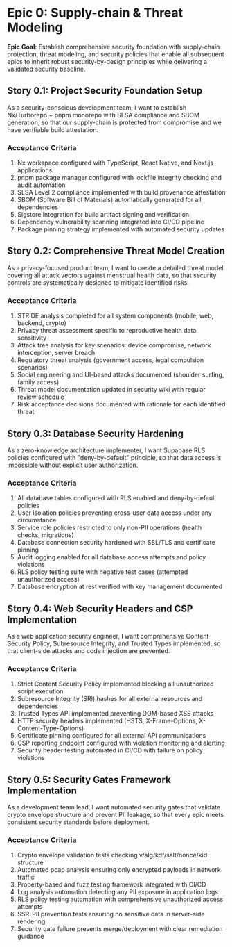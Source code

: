 # Epic 0: Supply-chain & Threat Modeling

**Epic Goal:** Establish comprehensive security foundation with supply-chain protection, threat modeling, and security policies that enable all subsequent epics to inherit robust security-by-design principles while delivering a validated security baseline.

## Story 0.1: Project Security Foundation Setup

As a security-conscious development team,
I want to establish Nx/Turborepo + pnpm monorepo with SLSA compliance and SBOM generation,
so that our supply-chain is protected from compromise and we have verifiable build attestation.

### Acceptance Criteria

1. Nx workspace configured with TypeScript, React Native, and Next.js applications
2. pnpm package manager configured with lockfile integrity checking and audit automation
3. SLSA Level 2 compliance implemented with build provenance attestation
4. SBOM (Software Bill of Materials) automatically generated for all dependencies
5. Sigstore integration for build artifact signing and verification
6. Dependency vulnerability scanning integrated into CI/CD pipeline
7. Package pinning strategy implemented with automated security updates

## Story 0.2: Comprehensive Threat Model Creation

As a privacy-focused product team,
I want to create a detailed threat model covering all attack vectors against menstrual health data,
so that security controls are systematically designed to mitigate identified risks.

### Acceptance Criteria

1. STRIDE analysis completed for all system components (mobile, web, backend, crypto)
2. Privacy threat assessment specific to reproductive health data sensitivity
3. Attack tree analysis for key scenarios: device compromise, network interception, server breach
4. Regulatory threat analysis (government access, legal compulsion scenarios)
5. Social engineering and UI-based attacks documented (shoulder surfing, family access)
6. Threat model documentation updated in security wiki with regular review schedule
7. Risk acceptance decisions documented with rationale for each identified threat

## Story 0.3: Database Security Hardening

As a zero-knowledge architecture implementer,
I want Supabase RLS policies configured with "deny-by-default" principle,
so that data access is impossible without explicit user authorization.

### Acceptance Criteria

1. All database tables configured with RLS enabled and deny-by-default policies
2. User isolation policies preventing cross-user data access under any circumstance
3. Service role policies restricted to only non-PII operations (health checks, migrations)
4. Database connection security hardened with SSL/TLS and certificate pinning
5. Audit logging enabled for all database access attempts and policy violations
6. RLS policy testing suite with negative test cases (attempted unauthorized access)
7. Database encryption at rest verified with key management documented

## Story 0.4: Web Security Headers and CSP Implementation

As a web application security engineer,
I want comprehensive Content Security Policy, Subresource Integrity, and Trusted Types implemented,
so that client-side attacks and code injection are prevented.

### Acceptance Criteria

1. Strict Content Security Policy implemented blocking all unauthorized script execution
2. Subresource Integrity (SRI) hashes for all external resources and dependencies
3. Trusted Types API implemented preventing DOM-based XSS attacks
4. HTTP security headers implemented (HSTS, X-Frame-Options, X-Content-Type-Options)
5. Certificate pinning configured for all external API communications
6. CSP reporting endpoint configured with violation monitoring and alerting
7. Security header testing automated in CI/CD with failure on policy violations

## Story 0.5: Security Gates Framework Implementation

As a development team lead,
I want automated security gates that validate crypto envelope structure and prevent PII leakage,
so that every epic meets consistent security standards before deployment.

### Acceptance Criteria

1. Crypto envelope validation tests checking v/alg/kdf/salt/nonce/kid structure
2. Automated pcap analysis ensuring only encrypted payloads in network traffic
3. Property-based and fuzz testing framework integrated with CI/CD
4. Log analysis automation detecting any PII exposure in application logs
5. RLS policy testing automation with comprehensive unauthorized access attempts
6. SSR-PII prevention tests ensuring no sensitive data in server-side rendering
7. Security gate failure prevents merge/deployment with clear remediation guidance

